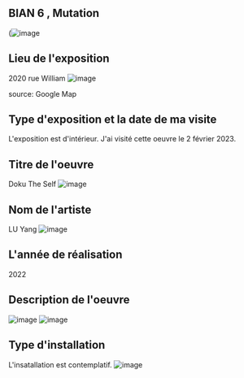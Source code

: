 ## BIAN 6 , Mutation ## 
(![image](https://user-images.githubusercontent.com/112189073/220954985-75c68cf6-3354-4daa-a19c-22b8fe3ae6f7.png)

## Lieu de l'exposition ##
2020 rue William
![image](https://user-images.githubusercontent.com/112189073/220955620-90c50643-2912-4ae0-b87f-497656d41033.png)

source: Google Map

## Type d'exposition et la date de ma visite ##
L'exposition est d'intérieur. J'ai visité cette oeuvre le 2 février 2023.

## Titre de l'oeuvre ##
Doku The Self
![image](https://user-images.githubusercontent.com/112189073/220956667-a5e314e2-3d2c-4099-aaf4-b148e6a39694.png)

## Nom de l'artiste ##
LU Yang
![image](https://user-images.githubusercontent.com/112189073/220956817-6690a0e4-30da-46c2-ac92-dde1af30ff0a.png)

## L'année de réalisation ##
2022

## Description de l'oeuvre ##
![image](https://user-images.githubusercontent.com/112189073/220957295-49d81ece-da9c-43ea-b074-2af65a2dea71.png) ![image](https://user-images.githubusercontent.com/112189073/220957368-8fb8c273-3c7d-4c9b-a939-ef58da2df660.png)

## Type d'installation ##
L'insatallation est contemplatif.
![image](https://user-images.githubusercontent.com/112189073/220958503-7b7a6fc1-0c0e-4d94-9e7e-a27779e77eb0.png)
